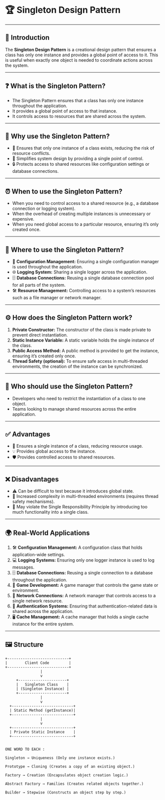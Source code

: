 # 🏆 Singleton Design Pattern

---

## 🔎 Introduction
The **Singleton Design Pattern** is a creational design pattern that ensures a class has only one instance and provides a global point of access to it. This is useful when exactly one object is needed to coordinate actions across the system.

---

## ❓ What is the Singleton Pattern?
- The Singleton Pattern ensures that a class has only one instance throughout the application.
- It provides a global point of access to that instance.
- It controls access to resources that are shared across the system.

---

## 🤔 Why use the Singleton Pattern?
- 🚀 Ensures that only one instance of a class exists, reducing the risk of resource conflicts.
- 🎯 Simplifies system design by providing a single point of control.
- 🔒 Protects access to shared resources like configuration settings or database connections.

---

## ⏰ When to use the Singleton Pattern?
- When you need to control access to a shared resource (e.g., a database connection or logging system).
- When the overhead of creating multiple instances is unnecessary or expensive.
- When you need global access to a particular resource, ensuring it’s only created once.

---

## 📍 Where to use the Singleton Pattern?
- 💾 **Configuration Management:** Ensuring a single configuration manager is used throughout the application.
- 🌐 **Logging System:** Sharing a single logger across the application.
- 🗄️ **Database Connections:** Reusing a single database connection pool for all parts of the system.
- 🛠️ **Resource Management:** Controlling access to a system’s resources such as a file manager or network manager.

---

## ⚙️ How does the Singleton Pattern work?
1. **Private Constructor:** The constructor of the class is made private to prevent direct instantiation.
2. **Static Instance Variable:** A static variable holds the single instance of the class.
3. **Public Access Method:** A public method is provided to get the instance, ensuring it’s created only once.
4. **Thread Safety (optional):** To ensure safe access in multi-threaded environments, the creation of the instance can be synchronized.

---

## 👥 Who should use the Singleton Pattern?
- Developers who need to restrict the instantiation of a class to one object.
- Teams looking to manage shared resources across the entire application.

---

## ✅ Advantages
- 🔄 Ensures a single instance of a class, reducing resource usage.
- 💡 Provides global access to the instance.
- 🛡️ Provides controlled access to shared resources.

---

## ❌ Disadvantages
- ⚠️ Can be difficult to test because it introduces global state.
- 🔄 Increased complexity in multi-threaded environments (requires thread safety mechanisms).
- 🛑 May violate the Single Responsibility Principle by introducing too much functionality into a single class.

---

## 🌍 Real-World Applications
1. 🛠️ **Configuration Management:** A configuration class that holds application-wide settings.
2. 💻 **Logging Systems:** Ensuring only one logger instance is used to log messages.
3. 🗄️ **Database Connections:** Reusing a single connection to a database throughout the application.
4. 🧭 **Game Development:** A game manager that controls the game state or environment.
5. 📡 **Network Connections:** A network manager that controls access to a single network resource.
6. 🔑 **Authentication Systems:** Ensuring that authentication-related data is shared across the application.
7. 🖥️ **Cache Management:** A cache manager that holds a single cache instance for the entire system.

---

## 🖼️ Structure

```plaintext
+----------------------------+
|        Client Code         |
+----------------------------+
                |
                v
     +----------------------+
     |   Singleton Class    |
     | (Singleton Instance) |
     +----------------------+
                |
                v
  +----------------------------+
  | Static Method (getInstance)|
  +----------------------------+
                |
                v
  +----------------------------+
  | Private Static Instance    |
  +----------------------------+


ONE WORD TO EACH : 

Singleton → Uniqueness (Only one instance exists.)

Prototype → Cloning (Creates a copy of an existing object.)

Factory → Creation (Encapsulates object creation logic.)

Abstract Factory → Families (Creates related objects together.)

Builder → Stepwise (Constructs an object step by step.)

